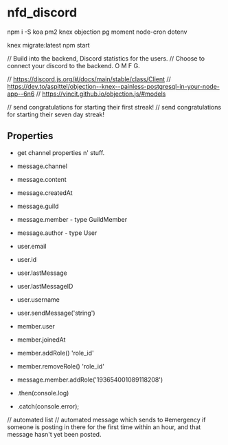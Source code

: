 # nfd_discord

npm i -S koa pm2 knex objection pg moment node-cron dotenv

knex migrate:latest
npm start


// Build into the backend, Discord statistics for the users.
// Choose to connect your discord to the backend. O M F G.

// https://discord.js.org/#/docs/main/stable/class/Client
// https://dev.to/aspittel/objection--knex--painless-postgresql-in-your-node-app--6n6
// https://vincit.github.io/objection.js/#models

// send congratulations for starting their first streak!
// send congratulations for starting their seven day streak!

## Properties 

- get channel properties n' stuff. 


- message.channel
- message.content
- message.createdAt
- message.guild
- message.member - type GuildMember
- message.author - type User

- user.email
- user.id
- user.lastMessage
- user.lastMessageID
- user.username

- user.sendMessage('string')

- member.user
- member.joinedAt

- member.addRole() 'role_id'
- member.removeRole() 'role_id'

- message.member.addRole('193654001089118208')
- .then(console.log)
- .catch(console.error);

// automated list
// automated message which sends to #emergency if someone is posting in there for the first time within an hour, and that message hasn't yet been posted.
